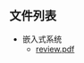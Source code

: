 

## 文件列表

- 嵌入式系统
    - [review.pdf](https://github.com/QSCTech/zju-icicles/raw/master/%E5%B5%8C%E5%85%A5%E5%BC%8F%E7%B3%BB%E7%BB%9F/review.pdf)
